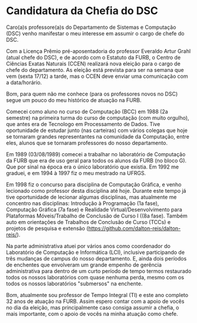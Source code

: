 # Candidatura da Chefia do DSC

Caro(a)s professore(a)s do Departamento de Sistemas e Computação (DSC) venho manifestar o meu interesse em assumir o cargo de chefe do DSC.  

Com a Licença Prêmio pré-aposentadoria do professor Everaldo Artur Grahl (atual chefe do DSC), e de acordo com o Estatuto da FURB, o Centro de Ciências Exatas Naturais (CCEN) realizará nova eleição para o cargo de chefe do departamento. As eleição está prevista para ser na semana que vem (sexta 17/12) a tarde, mas o CCEN deve enviar uma comunicação com a data/horário.  

Bom, para quem não me conhece (para os professores novos no DSC) segue um pouco do meu histórico de atuação na FURB.  

Comecei como aluno no curso de Computação (BCC) em 1988 (2a semestre) na primeira turma do curso de computação (com muito orgulho), que antes era de Tecnologo em Processamento de Dados. Tive oportunidade de estudar junto (nas carteiras) com vários colegas que hoje se tornaram grandes representantes na comunidade da Computação, entre eles, alunos que se tornaram professores do nosso departamento.  

Em 1989 (03/08/1989) comecei a trabalhar no laboratório de Computação da FURB que era de uso geral para todos os alunos da FURB (no bloco G). Que por sinal na época era o único laboratório que existia. Em 1992 me graduei, e em 1994 à 1997 fiz o meu mestrado na UFRGS.

Em 1998 fiz o concurso para disciplina de Computação Gráfica, e venho lecionado como professor desta disciplina até hoje. Durante este tempo já tive oportunidade de lecionar algumas disciplinas, mas atualmente me concentro nas disciplinas: Introdução à Programação (1a fase), Computação Gráfica (7a fase) e Realidade Virtual/Desenvolvimento para Plataformas Móveis/Trabalho de Conclusão de Curso I ((8a fase). Também auto em orientações de Trabalhos de Conclusão de Curso (TCCs) e projetos de pesquisa e extensão (<https://github.com/dalton-reis/dalton-reis/>).  

Na parte administrativa atuei por vários anos como coordenador do Laboratório de Computação e Informática (LCI), inclusive participando de três mudanças de campus do nosso departamento. E, ainda dois períodos de enchentes que envolveram um grande empenho de gerência administrativa para dentro de um curto período de tempo termos restaurado todos os nossos laboratórios com quase nenhuma perda, mesmo com os todos os nossos laboratórios "submersos" na enchente.  

Bom, atualmente sou professor de Tempo Integral (TI) e este ano completo 32 anos de atuação na FURB. Assim espero contar com a apoio de vocês no dia da eleição, mas principalmente caso consiga assumir a chefia, o mais importante, com o apoio de vocês na minha atuação como chefe.
